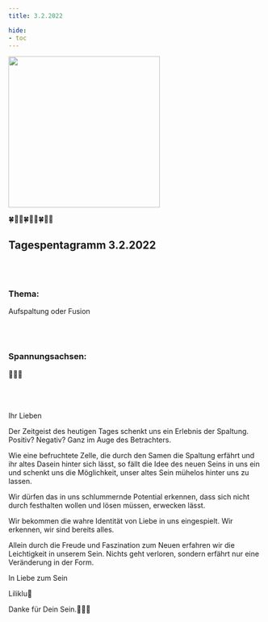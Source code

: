 ```yaml
---
title: 3.2.2022

hide:
- toc
---
```



<style>
img {
  width: 300px;
  max-width: 99%
}
</style>

![](/img/2022-02-03.png)

🍀🦋💚🍀🦋💚🍀🦋💚

## Tagespentagramm 3.2.2022
<br><br>
### Thema:
Aufspaltung oder Fusion

<br><br>


### Spannungsachsen:

🧚🍀🧚

<br><br><br>
Ihr Lieben

Der Zeitgeist des heutigen Tages schenkt uns ein Erlebnis der Spaltung. Positiv? Negativ? Ganz im Auge des Betrachters.

Wie eine befruchtete Zelle, die durch den Samen die Spaltung erfährt und ihr altes Dasein hinter sich lässt, so fällt die Idee des neuen Seins in uns ein und schenkt uns die Möglichkeit, unser altes Sein mühelos hinter uns zu lassen.

Wir dürfen das in uns schlummernde Potential erkennen, dass sich nicht durch festhalten wollen und lösen müssen, erwecken lässt.

Wir bekommen die wahre Identität von Liebe in uns eingespielt. Wir erkennen, wir sind bereits alles.

Allein durch die Freude und Faszination zum Neuen erfahren wir die Leichtigkeit in unserem Sein. Nichts geht verloren, sondern erfährt nur eine Veränderung in der Form.

In Liebe zum Sein

Liliklu🦋

Danke für Dein Sein.🧚✨💞
